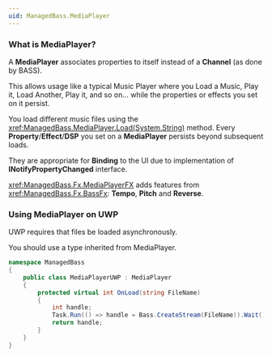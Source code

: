 ```yaml
---
uid: ManagedBass.MediaPlayer
---
```


### What is MediaPlayer?
A **MediaPlayer** associates properties to itself instead of a **Channel** (as done by BASS).

This allows usage like a typical Music Player where you Load a Music, Play it, Load Another, Play it, and so on... while the properties or effects you set on it persist.

You load different music files using the <xref:ManagedBass.MediaPlayer.Load(System.String)> method.
Every **Property**/**Effect**/**DSP** you set on a **MediaPlayer** persists beyond subsequent loads.

They are appropriate for **Binding** to the UI due to implementation of **INotifyPropertyChanged** interface.

<xref:ManagedBass.Fx.MediaPlayerFX> adds features from <xref:ManagedBass.Fx.BassFx>: **Tempo**, **Pitch** and **Reverse**.

### Using MediaPlayer on UWP
UWP requires that files be loaded asynchronously.

You should use a type inherited from MediaPlayer.

```csharp
namespace ManagedBass
{
    public class MediaPlayerUWP : MediaPlayer
    {
        protected virtual int OnLoad(string FileName)
        {
            int handle;
            Task.Run(() => handle = Bass.CreateStream(FileName)).Wait();
            return handle;
        }
    }
}
```